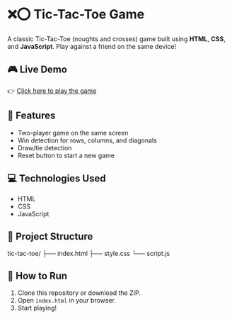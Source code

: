 # ❌⭕ Tic-Tac-Toe Game

A classic Tic-Tac-Toe (noughts and crosses) game built using **HTML**, **CSS**, and **JavaScript**. Play against a friend on the same device!

## 🎮 Live Demo

👉 [Click here to play the game](https://manya10-sharma.github.io/tic-tac-toe-game/)

## 🧠 Features

- Two-player game on the same screen
- Win detection for rows, columns, and diagonals
- Draw/tie detection
- Reset button to start a new game

## 💻 Technologies Used

- HTML
- CSS
- JavaScript 

## 📁 Project Structure

tic-tac-toe/
├── index.html
├── style.css
└── script.js

## 🚀 How to Run

1. Clone this repository or download the ZIP.
2. Open `index.html` in your browser.
3. Start playing!

